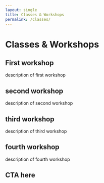 ```yaml
---
layout: single
title: Classes & Workshops
permalink: /classes/
---
```


# Classes & Workshops

## First workshop
description of first workshop

## second workshop
description of second workshop

## third workshop
description of third workshop

## fourth workshop
description of fourth workshop

## CTA here
